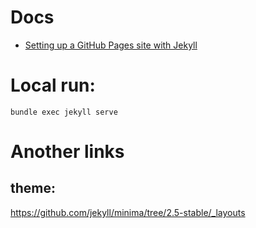 # Docs
* [Setting up a GitHub Pages site with Jekyll](https://docs.github.com/en/pages/setting-up-a-github-pages-site-with-jekyll)


# Local run: 
```
bundle exec jekyll serve
```

# Another links

## theme:
https://github.com/jekyll/minima/tree/2.5-stable/_layouts
